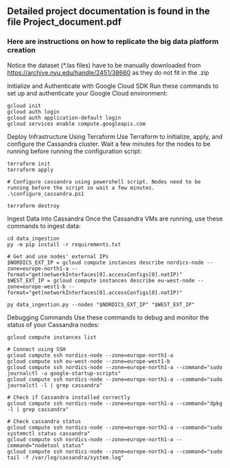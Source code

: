 ## Detailed project documentation is found in the file Project_document.pdf

### Here are instructions on how to replicate the big data platform creation
Notice the dataset (*.las files) have to be manually downloaded from https://archive.nyu.edu/handle/2451/38660 as they do not fit in the .zip

Initialize and Authenticate with Google Cloud SDK
Run these commands to set up and authenticate your Google Cloud environment:
```
gcloud init
gcloud auth login
gcloud auth application-default login
gcloud services enable compute.googleapis.com
```


Deploy Infrastructure Using Terraform
Use Terraform to initialize, apply, and configure the Cassandra cluster. Wait a few minutes for the nodes to be running before running the configuration script:
```
terraform init
terraform apply

# Configure cassandra using powershell script. Nodes need to be running before the script so wait a few minutes.
.\configure_cassandra.ps1

terraform destroy
```


Ingest Data into Cassandra
Once the Cassandra VMs are running, use these commands to ingest data:
```
cd data_ingestion
py -m pip install -r requirements.txt

# Get and use nodes' external IPs
$NORDICS_EXT_IP = gcloud compute instances describe nordics-node --zone=europe-north1-a --format="get(networkInterfaces[0].accessConfigs[0].natIP)"
$WEST_EXT_IP = gcloud compute instances describe eu-west-node --zone=europe-west1-b --format="get(networkInterfaces[0].accessConfigs[0].natIP)"

py data_ingestion.py --nodes "$NORDICS_EXT_IP" "$WEST_EXT_IP"
```


Debugging Commands
Use these commands to debug and monitor the status of your Cassandra nodes:
```
gcloud compute instances list

# Connect using SSH
gcloud compute ssh nordics-node --zone=europe-north1-a
gcloud compute ssh eu-west-node --zone=europe-west1-b
gcloud compute ssh nordics-node --zone=europe-north1-a --command="sudo journalctl -u google-startup-scripts"
gcloud compute ssh nordics-node --zone=europe-north1-a --command="sudo journalctl -l | grep cassandra"

# Check if Cassandra installed correctly
gcloud compute ssh nordics-node --zone=europe-north1-a --command="dpkg -l | grep cassandra"

# Check cassandra status
gcloud compute ssh nordics-node --zone=europe-north1-a --command="sudo systemctl status cassandra"
gcloud compute ssh nordics-node --zone=europe-north1-a --command="nodetool status"
gcloud compute ssh nordics-node --zone=europe-north1-a --command="sudo tail -f /var/log/cassandra/system.log"
```
